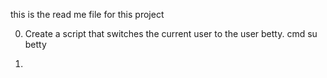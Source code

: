 this is the read me file for this project

0. Create a script that switches the current user to the user betty.
cmd su betty

1. 
